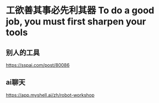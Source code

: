 # 工欲善其事必先利其器 To do a good job, you must first sharpen your tools



## 别人的工具

https://sspai.com/post/80086



## ai聊天

https://app.myshell.ai/zh/robot-workshop